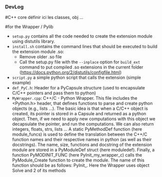 ### DevLog

#C++ core
définir ici les classes, obj ...


#for the Wrapper / Pylib

+ `setup.py` contains all the code needed to create the extension module using distutils library.
+ `install.sh` contains the command lines that should be executed to build the extension module .so:
  + Remove older .so file
  + Call the setup.py file with the `--inplace` option for `build_ext` command to put compiled .so extensions in the current folder (https://docs.python.org/2/distutils/configfile.html)
+ `script.py` a simple python script that calls the extension (simple example)
+ `def_PyC.h`: Header for a PyCapsule structure (used to encapsulate C/C++ pointers and pass them to python)
+ `MyWrapper.cpp`: C++/C - Python Wrapper. This file includes the <Python.h> header, that defines functions to parse and create python objects (e.g., lists ...). The basic idea is that when a C/C++ object is created, its pointer is stored in a Capsule and returned as a python object.
Then, if we need to apply new computations with this object we decapsulate the pointer, and run the computations. We can also return integers, floats, strs, lists ... A static PyMethodDef function (here module_funcs) is used to define the translation between the C++/C function names and their respective names in python (as well as their docstrings). The name, size, functions and docstring of the extension module are stored in a PyModuleDef struct (here moduledef). Finally, a function PyMODINIT_FUNC (here PyInit_my_wrapper_c) calls the PyModule_Create function to create the module. The name of this function should be as follows: PyInit_<name of the module as defined in setup.py>.
	Here the Wrapper uses object Solve and 2 of its methods
